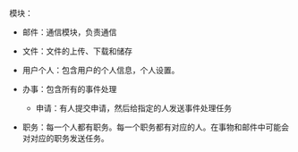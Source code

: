 模块：

+ 邮件：通信模块，负责通信
+ 文件：文件的上传、下载和储存
+ 用户个人：包含用户的个人信息，个人设置。
+ 办事：包含所有的事件处理
  + 申请：有人提交申请，然后给指定的人发送事件处理任务

+ 职务：每一个人都有职务。每一个职务都有对应的人。在事物和邮件中可能会对对应的职务发送任务。
